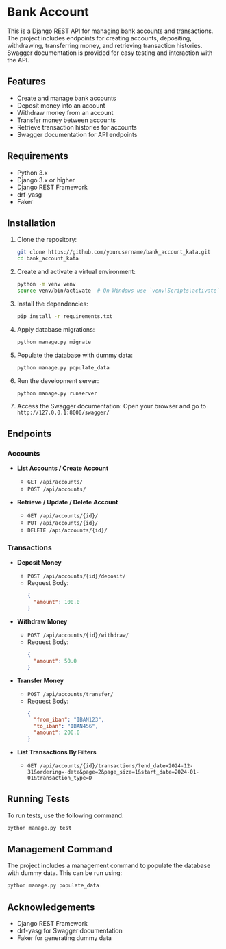 
# Bank Account

This is a Django REST API for managing bank accounts and transactions. The project includes endpoints for creating accounts, depositing, withdrawing, transferring money, and retrieving transaction histories. Swagger documentation is provided for easy testing and interaction with the API.

## Features

- Create and manage bank accounts
- Deposit money into an account
- Withdraw money from an account
- Transfer money between accounts
- Retrieve transaction histories for accounts
- Swagger documentation for API endpoints

## Requirements

- Python 3.x
- Django 3.x or higher
- Django REST Framework
- drf-yasg
- Faker

## Installation

1. Clone the repository:
   ```bash
   git clone https://github.com/yourusername/bank_account_kata.git
   cd bank_account_kata
   ```

2. Create and activate a virtual environment:
   ```bash
   python -m venv venv
   source venv/bin/activate  # On Windows use `venv\Scripts\activate`
   ```

3. Install the dependencies:
    ```bash
   pip install -r requirements.txt
   ```

4. Apply database migrations:
    ```bash
   python manage.py migrate
   ```

5. Populate the database with dummy data:
   ```bash
   python manage.py populate_data
   ```

6. Run the development server:
   ```bash
   python manage.py runserver
   ```

7. Access the Swagger documentation:
   Open your browser and go to `http://127.0.0.1:8000/swagger/`

## Endpoints

### Accounts

- **List Accounts / Create Account**
  - `GET /api/accounts/`
  - `POST /api/accounts/`

- **Retrieve / Update / Delete Account**
  - `GET /api/accounts/{id}/`
  - `PUT /api/accounts/{id}/`
  - `DELETE /api/accounts/{id}/`

### Transactions

- **Deposit Money**
  - `POST /api/accounts/{id}/deposit/`
  - Request Body:
    ```json
    {
      "amount": 100.0
    }
    ```

- **Withdraw Money**
  - `POST /api/accounts/{id}/withdraw/`
  - Request Body:
    ```json
    {
      "amount": 50.0
    }
    ```

- **Transfer Money**
  - `POST /api/accounts/transfer/`
  - Request Body:
    ```json
    {
      "from_iban": "IBAN123",
      "to_iban": "IBAN456",
      "amount": 200.0
    }
    ```

- **List Transactions By Filters**
  - `GET /api/accounts/{id}/transactions/?end_date=2024-12-31&ordering=-date&page=2&page_size=1&start_date=2024-01-01&transaction_type=D`

## Running Tests

To run tests, use the following command:
```bash
python manage.py test
```

## Management Command

The project includes a management command to populate the database with dummy data. This can be run using:
```bash
python manage.py populate_data
```

## Acknowledgements

- Django REST Framework
- drf-yasg for Swagger documentation
- Faker for generating dummy data
